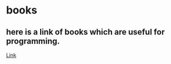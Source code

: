 # books
## here is a link of books which are useful for programming.
[Link](https://books.goalkicker.com/)
